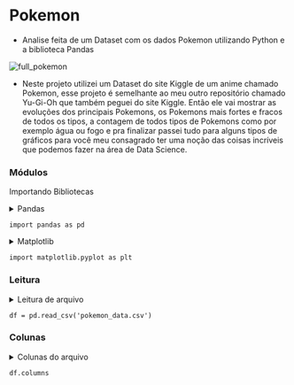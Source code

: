 # Pokemon
- Analise feita de um Dataset com os dados Pokemon utilizando Python e a biblioteca Pandas

![full_pokemon](https://user-images.githubusercontent.com/51414398/76796676-b9f27f80-67aa-11ea-8258-e04c0fd579f3.jpg)

- Neste projeto utilizei um Dataset do site Kiggle de um anime chamado Pokemon, esse projeto é semelhante ao meu outro repositório chamado Yu-Gi-Oh que também peguei do site Kiggle. Então ele vai mostrar as evoluções dos principais Pokemons, os Pokemons mais fortes e fracos de todos os tipos, a contagem de todos tipos de Pokemons como por exemplo água ou fogo e pra finalizar passei tudo para alguns tipos de gráficos para você meu consagrado ter uma noção das coisas incríveis que podemos fazer na área de Data Science.


### Módulos

Importando Bibliotecas

<details><summary>Pandas</summary>
  Importando a biblioteca Pandas para análise de dados
</details>

```
import pandas as pd
```

<details><summary>Matplotlib</summary>
  Importando a biblioteca matplotlib para gráficos
</details>

```
import matplotlib.pyplot as plt
```

### Leitura

<details><summary>Leitura de arquivo</summary>
  Criando uma variavel que vai armazenar um arquivo e fazendo leitura do mesmo
  </details>
  
 ```
 df = pd.read_csv('pokemon_data.csv')
 ```

### Colunas

<details><summary>Colunas do arquivo</summary>
  Todas as colunas do arquivo
</details>

```
df.columns
```
